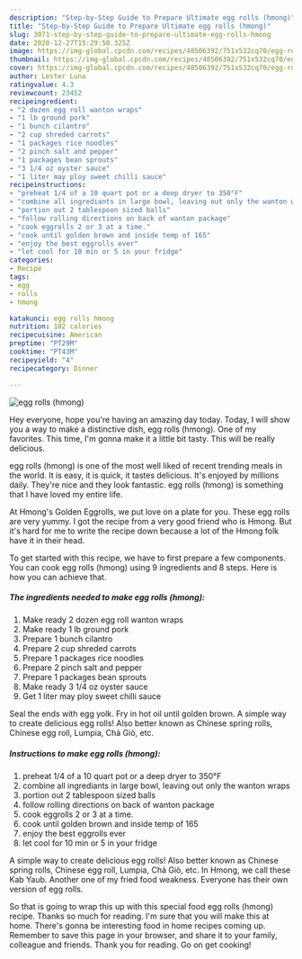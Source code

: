 ```yaml
---
description: "Step-by-Step Guide to Prepare Ultimate egg rolls (hmong)"
title: "Step-by-Step Guide to Prepare Ultimate egg rolls (hmong)"
slug: 3071-step-by-step-guide-to-prepare-ultimate-egg-rolls-hmong
date: 2020-12-27T15:29:50.325Z
image: https://img-global.cpcdn.com/recipes/48506392/751x532cq70/egg-rolls-hmong-recipe-main-photo.jpg
thumbnail: https://img-global.cpcdn.com/recipes/48506392/751x532cq70/egg-rolls-hmong-recipe-main-photo.jpg
cover: https://img-global.cpcdn.com/recipes/48506392/751x532cq70/egg-rolls-hmong-recipe-main-photo.jpg
author: Lester Luna
ratingvalue: 4.3
reviewcount: 23452
recipeingredient:
- "2 dozen egg roll wanton wraps"
- "1 lb ground pork"
- "1 bunch cilantro"
- "2 cup shreded carrots"
- "1 packages rice noodles"
- "2 pinch salt and pepper"
- "1 packages bean sprouts"
- "3 1/4 oz oyster sauce"
- "1 liter may ploy sweet chilli sauce"
recipeinstructions:
- "preheat 1/4 of a 10 quart pot or a deep dryer to 350°F"
- "combine all ingrediants in large bowl, leaving out only the wanton wraps"
- "portion out 2 tablespoon sized balls"
- "follow rolling directions on back of wanton package"
- "cook eggrolls 2 or 3 at a time."
- "cook until golden brown and inside temp of 165"
- "enjoy the best eggrolls ever"
- "let cool for 10 min or 5 in your fridge"
categories:
- Recipe
tags:
- egg
- rolls
- hmong

katakunci: egg rolls hmong 
nutrition: 102 calories
recipecuisine: American
preptime: "PT29M"
cooktime: "PT43M"
recipeyield: "4"
recipecategory: Dinner

---
```



![egg rolls (hmong)](https://img-global.cpcdn.com/recipes/48506392/751x532cq70/egg-rolls-hmong-recipe-main-photo.jpg)

Hey everyone, hope you're having an amazing day today. Today, I will show you a way to make a distinctive dish, egg rolls (hmong). One of my favorites. This time, I'm gonna make it a little bit tasty. This will be really delicious.

egg rolls (hmong) is one of the most well liked of recent trending meals in the world. It is easy, it is quick, it tastes delicious. It's enjoyed by millions daily. They're nice and they look fantastic. egg rolls (hmong) is something that I have loved my entire life.

At Hmong&#39;s Golden Eggrolls, we put love on a plate for you. These egg rolls are very yummy. I got the recipe from a very good friend who is Hmong. But it&#39;s hard for me to write the recipe down because a lot of the Hmong folk have it in their head.


To get started with this recipe, we have to first prepare a few components. You can cook egg rolls (hmong) using 9 ingredients and 8 steps. Here is how you can achieve that.

<!--inarticleads1-->

##### The ingredients needed to make egg rolls (hmong):

1. Make ready 2 dozen egg roll wanton wraps
1. Make ready 1 lb ground pork
1. Prepare 1 bunch cilantro
1. Prepare 2 cup shreded carrots
1. Prepare 1 packages rice noodles
1. Prepare 2 pinch salt and pepper
1. Prepare 1 packages bean sprouts
1. Make ready 3 1/4 oz oyster sauce
1. Get 1 liter may ploy sweet chilli sauce


Seal the ends with egg yolk. Fry in hot oil until golden brown. A simple way to create delicious egg rolls! Also better known as Chinese spring rolls, Chinese egg roll, Lumpia, Chả Giò, etc. 

<!--inarticleads2-->

##### Instructions to make egg rolls (hmong):

1. preheat 1/4 of a 10 quart pot or a deep dryer to 350°F
1. combine all ingrediants in large bowl, leaving out only the wanton wraps
1. portion out 2 tablespoon sized balls
1. follow rolling directions on back of wanton package
1. cook eggrolls 2 or 3 at a time.
1. cook until golden brown and inside temp of 165
1. enjoy the best eggrolls ever
1. let cool for 10 min or 5 in your fridge


A simple way to create delicious egg rolls! Also better known as Chinese spring rolls, Chinese egg roll, Lumpia, Chả Giò, etc. In Hmong, we call these Kab Yaub. Another one of my fried food weakness. Everyone has their own version of egg rolls. 

So that is going to wrap this up with this special food egg rolls (hmong) recipe. Thanks so much for reading. I'm sure that you will make this at home. There's gonna be interesting food in home recipes coming up. Remember to save this page in your browser, and share it to your family, colleague and friends. Thank you for reading. Go on get cooking!
